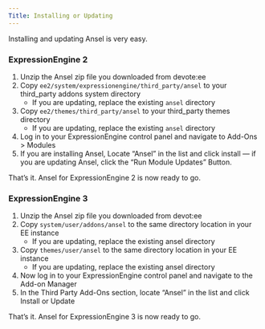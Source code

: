 ```yaml
---
Title: Installing or Updating
---
```


Installing and updating Ansel is very easy.

### ExpressionEngine 2

1. Unzip the Ansel zip file you downloaded from devote:ee
2. Copy `ee2/system/expressionengine/third_party/ansel` to your third_party addons system directory
	- If you are updating, replace the existing `ansel` directory
3. Copy `ee2/themes/third_party/ansel` to your third_party themes directory
	- If you are updating, replace the existing `ansel` directory
4. Log in to your ExpressionEngine control panel and navigate to Add-Ons > Modules
5. If you are installing Ansel, Locate “Ansel” in the list and click install — if you are updating Ansel, click the “Run Module Updates” Button.

That’s it. Ansel for ExpressionEngine 2 is now ready to go.

### ExpressionEngine 3

1. Unzip the Ansel zip file you downloaded from devot:ee
2. Copy `system/user/addons/ansel` to the same directory location in your EE instance
	- If you are updating, replace the existing ansel directory
3. Copy `themes/user/ansel` to the same directory location in your EE instance
	- If you are updating, replace the existing ansel directory
4. Now log in to your ExpressionEngine control panel and navigate to the Add-on Manager
5. In the Third Party Add-Ons section, locate “Ansel” in the list and click Install or Update

That’s it. Ansel for ExpressionEngine 3 is now ready to go.
